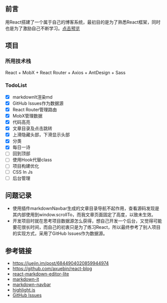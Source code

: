 ## 前言
用React搭建了一个属于自己的博客系统，最初目的是为了熟悉React框架，同时也是为了激励自己不断学习。[点击预览](https://wenqiii.github.io/wq-blog/)

## 项目
### 所用技术栈
React + MobX + React Router + Axios + AntDesign + Sass
### TodoList
- [x] markdownIt渲染md
- [x] GitHub Issues作为数据源
- [x] React Router管理路由
- [x] MobX管理数据
- [x] 代码高亮
- [x] 文章目录及点击跳转
- [x] 上滑隐藏头部，下滑显示头部
- [x] 分类
- [x] 每日一诗
- [ ] 回到顶部
- [ ] 使用Hook代替class
- [ ] 项目构建优化
- [ ] CSS In Js
- [ ] 后台管理

## 问题记录
- 使用插件markdownNavbar生成的文章目录导航不起作用，查看源码发现是其内部使用到window.scrollTo，而我文章页面固定了高度，以致未生效。
- 开发项目时就在思考项目数据源怎么获得，想自己开发一个后台，又觉得可能要花很长时间，而自己的初衷只是为了练习React，所以最终参考了别人项目的实现方式，采用了GitHub Issues作为数据源。


## 参考链接
- https://juejin.im/post/6844904020859944974
- https://github.com/axuebin/react-blog
- [react-markdown-editor-lite](https://github.com/HarryChen0506/react-markdown-editor-lite/blob/master/docs/configure.zh-CN.md)
- [markdown-it](https://markdown-it.docschina.org/#%E5%AE%89%E8%A3%85)
- [markdown-navbar](https://github.com/parksben/markdown-navbar)
- [highlight.js](https://github.com/highlightjs/highlight.js)
- [GitHub Issues](https://docs.github.com/en/rest/reference/issues#list-repository-issues)

